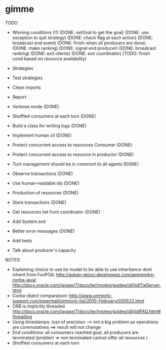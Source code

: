 # gimme

TODO
- Winning conditions (!!) (DONE: setGoal to get the goal)
                          (DONE: use exception to quit strategy)
                          (DONE: check flag at each action)
                          (DONE: broadcast end event)
                          (DONE: finish when all producers are done)
                          (DONE: make ranking)
                          (DONE: signal end producer)
                          (DONE: broadcast ranking)
                          (DONE: exit clients)
                          (DONE: exit coordinator)
                          (TODO: finish cond based on resource availability)

- Strategies 
- Test strategies
- Clean imports
- Report

- Verbose mode (DONE)
- Shuffled consumers at each turn (DONE)
- Build a class for writing logs (DONE)
- Implement human cli (DONE)
- Protect concurrent access to resources Consumer (DONE)
- Protect concurrent access to resource in productor (DONE)
- Turn management should be in commont to all agents (DONE)
- Observe transactions (DONE)
- Use human-readable ids (DONE)
- Production of resources (DONE)
- Store transactions (DONE)
- Get resources list from coordinator (DONE)
- Add System.exit
- Better error messages (DONE)
- Add tests
- Talk about producer's capacity

NOTES
- Explaining choice to use tie model to be able to use inheritance
  dont inherit from FooPOA:
  http://gokan-ekinci.developpez.com/apprendre-corba-java/
  http://docs.oracle.com/javase/7/docs/technotes/guides/idl/jidlTieServer.html
- Corba object comparaison: http://www.omniorb-support.com/pipermail/omniorb-list/2010-February/030522.html
- ORB is implicitly threaded http://docs.oracle.com/javase/7/docs/technotes/guides/idl/jidlFAQ.html#threading
- Using timestamps: loss of precision --> not a big problem as operations are commutatives
                    ==> result will not change
- End conditions: all consumers reached goal, all producers are terminated (problem => non terminated
                  cannot offer all resources )
- Shuffled consumers at each turn
